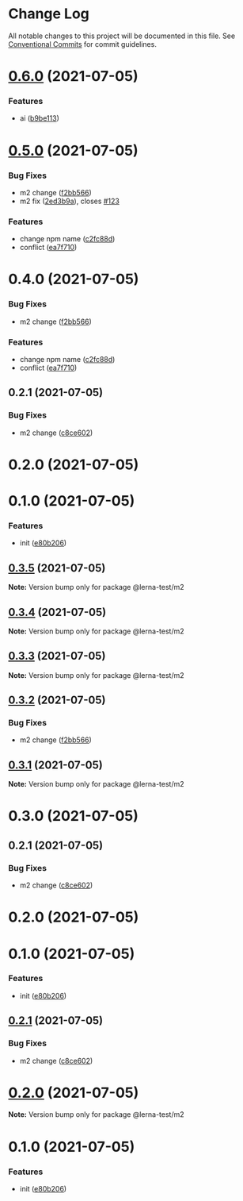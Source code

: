 # Change Log

All notable changes to this project will be documented in this file.
See [Conventional Commits](https://conventionalcommits.org) for commit guidelines.

# [0.6.0](https://github.com/CodeLittlePrince/CodeLittlePrince-npm-pack-manage-lerna/compare/v0.5.0...v0.6.0) (2021-07-05)


### Features

* ai ([b9be113](https://github.com/CodeLittlePrince/CodeLittlePrince-npm-pack-manage-lerna/commit/b9be113e053f90442413d7f5368f8228ea166392))





# [0.5.0](https://github.com/CodeLittlePrince/CodeLittlePrince-npm-pack-manage-lerna/compare/v0.2.1...v0.5.0) (2021-07-05)


### Bug Fixes

* m2 change ([f2bb566](https://github.com/CodeLittlePrince/CodeLittlePrince-npm-pack-manage-lerna/commit/f2bb566749cfddfa35b13be111be02904645578c))
* m2 fix ([2ed3b9a](https://github.com/CodeLittlePrince/CodeLittlePrince-npm-pack-manage-lerna/commit/2ed3b9ab48c1cb527833515db86f5a71dfc3cb8c)), closes [#123](https://github.com/CodeLittlePrince/CodeLittlePrince-npm-pack-manage-lerna/issues/123)


### Features

* change npm name ([c2fc88d](https://github.com/CodeLittlePrince/CodeLittlePrince-npm-pack-manage-lerna/commit/c2fc88d5ca171d492b37c80b75554498cc2a1bf8))
* conflict ([ea7f710](https://github.com/CodeLittlePrince/CodeLittlePrince-npm-pack-manage-lerna/commit/ea7f710309e485359ad45619a890de4c88622ebf))





# 0.4.0 (2021-07-05)


### Bug Fixes

* m2 change ([f2bb566](https://github.com/CodeLittlePrince/CodeLittlePrince-npm-pack-manage-lerna/commit/f2bb566749cfddfa35b13be111be02904645578c))


### Features

* change npm name ([c2fc88d](https://github.com/CodeLittlePrince/CodeLittlePrince-npm-pack-manage-lerna/commit/c2fc88d5ca171d492b37c80b75554498cc2a1bf8))
* conflict ([ea7f710](https://github.com/CodeLittlePrince/CodeLittlePrince-npm-pack-manage-lerna/commit/ea7f710309e485359ad45619a890de4c88622ebf))



## 0.2.1 (2021-07-05)


### Bug Fixes

* m2 change ([c8ce602](https://github.com/CodeLittlePrince/CodeLittlePrince-npm-pack-manage-lerna/commit/c8ce60278d2ae08089b265c060b1e1a050240a10))



# 0.2.0 (2021-07-05)



# 0.1.0 (2021-07-05)


### Features

* init ([e80b206](https://github.com/CodeLittlePrince/CodeLittlePrince-npm-pack-manage-lerna/commit/e80b206f8f0e46b3035108b937df467689808233))





## [0.3.5](https://github.com/CodeLittlePrince/CodeLittlePrince-npm-pack-manage-lerna/compare/@lerna-test/m2@0.3.4...@lerna-test/m2@0.3.5) (2021-07-05)

**Note:** Version bump only for package @lerna-test/m2





## [0.3.4](https://github.com/CodeLittlePrince/CodeLittlePrince-npm-pack-manage-lerna/compare/@lerna-test/m2@0.3.3...@lerna-test/m2@0.3.4) (2021-07-05)

**Note:** Version bump only for package @lerna-test/m2





## [0.3.3](https://github.com/CodeLittlePrince/CodeLittlePrince-npm-pack-manage-lerna/compare/@lerna-test/m2@0.3.2...@lerna-test/m2@0.3.3) (2021-07-05)

**Note:** Version bump only for package @lerna-test/m2





## [0.3.2](https://github.com/CodeLittlePrince/CodeLittlePrince-npm-pack-manage-lerna/compare/@lerna-test/m2@0.3.1...@lerna-test/m2@0.3.2) (2021-07-05)


### Bug Fixes

* m2 change ([f2bb566](https://github.com/CodeLittlePrince/CodeLittlePrince-npm-pack-manage-lerna/commit/f2bb566749cfddfa35b13be111be02904645578c))





## [0.3.1](https://github.com/CodeLittlePrince/CodeLittlePrince-npm-pack-manage-lerna/compare/@lerna-test/m2@0.3.0...@lerna-test/m2@0.3.1) (2021-07-05)

**Note:** Version bump only for package @lerna-test/m2





# 0.3.0 (2021-07-05)



## 0.2.1 (2021-07-05)


### Bug Fixes

* m2 change ([c8ce602](https://github.com/CodeLittlePrince/CodeLittlePrince-npm-pack-manage-lerna/commit/c8ce60278d2ae08089b265c060b1e1a050240a10))



# 0.2.0 (2021-07-05)



# 0.1.0 (2021-07-05)


### Features

* init ([e80b206](https://github.com/CodeLittlePrince/CodeLittlePrince-npm-pack-manage-lerna/commit/e80b206f8f0e46b3035108b937df467689808233))





## [0.2.1](https://github.com/CodeLittlePrince/CodeLittlePrince-npm-pack-manage-lerna/compare/v0.2.0...v0.2.1) (2021-07-05)


### Bug Fixes

* m2 change ([c8ce602](https://github.com/CodeLittlePrince/CodeLittlePrince-npm-pack-manage-lerna/commit/c8ce60278d2ae08089b265c060b1e1a050240a10))





# [0.2.0](https://github.com/CodeLittlePrince/CodeLittlePrince-npm-pack-manage-lerna/compare/v0.1.0...v0.2.0) (2021-07-05)

**Note:** Version bump only for package @lerna-test/m2





# 0.1.0 (2021-07-05)


### Features

* init ([e80b206](https://github.com/CodeLittlePrince/CodeLittlePrince-npm-pack-manage-lerna/commit/e80b206f8f0e46b3035108b937df467689808233))
